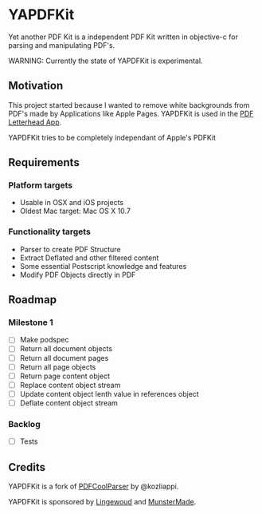 #  YAPDFKit

Yet another PDF Kit is a independent PDF Kit written in objective-c for
parsing and manipulating PDF's.

WARNING: Currently the state of YAPDFKit is experimental.

## Motivation
This project started because I wanted to remove white
backgrounds from PDF's made by Applications like Apple Pages. YAPDFKit
is used in the [PDF Letterhead App](http://pdfletterhead.net).

YAPDFKit tries to be completely independant of Apple's PDFKit

## Requirements

### Platform targets

- Usable in OSX and iOS projects
- Oldest Mac target: Mac OS X 10.7

### Functionality targets

- Parser to create PDF Structure
- Extract Deflated and other filtered content
- Some essential Postscript knowledge and features
- Modify PDF Objects directly in PDF

## Roadmap

### Milestone 1

- [ ] Make podspec
- [ ] Return all document objects
- [ ] Return all document pages
- [ ] Return all page objects
- [ ] Return page content object
- [ ] Replace content object stream
- [ ] Update content object lenth value in references object
- [ ] Deflate content object stream

### Backlog

- [ ] Tests

## Credits

YAPDFKit is a fork of [PDFCoolParser](https://github.com/kozliappi/PDFCoolParser) by @kozliappi.

YAPDFKit is sponsored by [Lingewoud](http://lingewoud.com) and [MunsterMade](http://munstermade.com).

